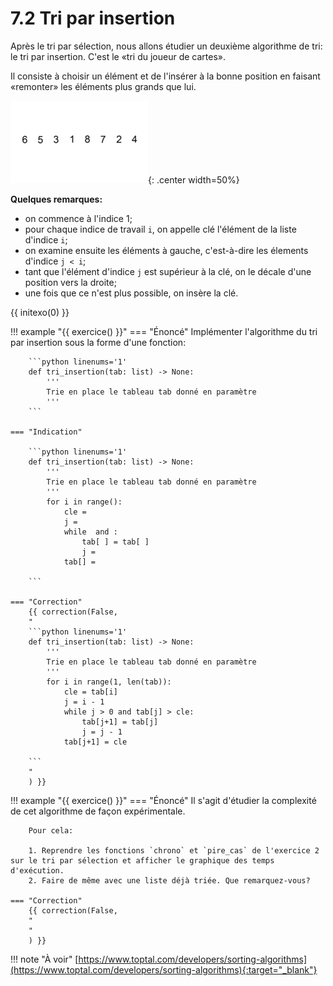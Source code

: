 # 7.2 Tri par insertion

Après le tri par sélection, nous allons étudier un deuxième algorithme de tri: le tri par insertion. C'est le «tri du joueur de cartes».

Il consiste à choisir un élément et de l'insérer à la bonne position en faisant «remonter» les éléments plus grands que lui.

![](../images/Insertion_sort_example.gif){: .center width=50%} 

**Quelques remarques:**

- on commence à l'indice 1;
- pour chaque indice de travail `i`, on appelle clé l'élément de la liste d'indice `i`;
- on examine ensuite les éléments à gauche, c'est-à-dire les élements d'indice `j < i`;
- tant que l'élément d'indice `j` est supérieur à la clé, on le décale d'une position vers la droite;
- une fois que ce n'est plus possible, on insère la clé.

{{ initexo(0) }}

!!! example "{{ exercice() }}"
    === "Énoncé" 
        Implémenter l'algorithme du tri par insertion sous la forme d'une fonction:

        ```python linenums='1'
        def tri_insertion(tab: list) -> None:
            '''
            Trie en place le tableau tab donné en paramètre
            '''
        ```
    
    === "Indication"

        ```python linenums='1'
        def tri_insertion(tab: list) -> None:
            '''
            Trie en place le tableau tab donné en paramètre
            '''
            for i in range():
                cle = 
                j = 
                while  and :
                    tab[ ] = tab[ ]
                    j =
                tab[] = 

        ```
        
    === "Correction" 
        {{ correction(False, 
        "
        ```python linenums='1'
        def tri_insertion(tab: list) -> None:
            '''
            Trie en place le tableau tab donné en paramètre
            '''
            for i in range(1, len(tab)):
                cle = tab[i]
                j = i - 1
                while j > 0 and tab[j] > cle:
                    tab[j+1] = tab[j]
                    j = j - 1
                tab[j+1] = cle

        ```
        "
        ) }}

!!! example "{{ exercice() }}"
    === "Énoncé" 
        Il s'agit d'étudier la complexité de cet algorithme de façon expérimentale.

        Pour cela:

        1. Reprendre les fonctions `chrono` et `pire_cas` de l'exercice 2 sur le tri par sélection et afficher le graphique des temps d'exécution.
        2. Faire de même avec une liste déjà triée. Que remarquez-vous?

    === "Correction" 
        {{ correction(False, 
        "
        "
        ) }}


!!! note "À voir"
    [https://www.toptal.com/developers/sorting-algorithms](https://www.toptal.com/developers/sorting-algorithms){:target="_blank"} 